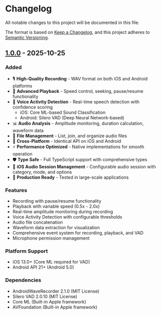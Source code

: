 # Changelog

All notable changes to this project will be documented in this file.

The format is based on [Keep a Changelog](https://keepachangelog.com/en/1.0.0/),
and this project adheres to [Semantic Versioning](https://semver.org/spec/v2.0.0.html).

## [1.0.0] - 2025-10-25

### Added
- 🎙️ **High-Quality Recording** - WAV format on both iOS and Android platforms
- 🎵 **Advanced Playback** - Speed control, seeking, pause/resume functionality
- 🧠 **Voice Activity Detection** - Real-time speech detection with confidence scoring
  - iOS: Core ML-based Sound Classification
  - Android: Silero VAD (Deep Neural Network-based)
- 📊 **Audio Analysis** - Amplitude monitoring, duration calculation, waveform data
- 📁 **File Management** - List, join, and organize audio files
- 🔄 **Cross-Platform** - Identical API on iOS and Android
- ⚡ **Performance Optimized** - Native implementations for smooth operation
- 🛡️ **Type Safe** - Full TypeScript support with comprehensive types
- 📱 **iOS Audio Session Management** - Configurable audio session with category, mode, and options
- 🎯 **Production Ready** - Tested in large-scale applications

### Features
- Recording with pause/resume functionality
- Playback with variable speed (0.5x - 2.0x)
- Real-time amplitude monitoring during recording
- Voice Activity Detection with configurable thresholds
- Audio file concatenation
- Waveform data extraction for visualization
- Comprehensive event system for recording, playback, and VAD
- Microphone permission management

### Platform Support
- iOS 13.0+ (Core ML required for VAD)
- Android API 21+ (Android 5.0)

### Dependencies
- AndroidWaveRecorder 2.1.0 (MIT License)
- Silero VAD 2.0.10 (MIT License)
- Core ML (Built-in Apple framework)
- AVFoundation (Built-in Apple framework)

[1.0.0]: https://github.com/SGamrekelashvili/expo-audio-studio/releases/tag/v1.0.0
